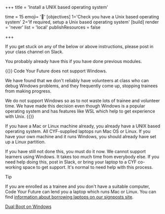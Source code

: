 +++
title = 'Install a UNIX based operating system'

time = 15
emoji= '🧰'
[objectives]
    1='Check you have a Unix based operating system'
    2='If required, setup a Unix based operating system'
[build]
  render = 'never'
  list = 'local'
  publishResources = false

+++

If you get stuck on any of the below or above instructions, please post in your class channel on Slack.

You probably already have this if you have done previous modules.

<!-- CYF-ONLY -->

{{<note type="warning">}}
Code Your Future does not support Windows.

We have found that we don't reliably have volunteers at class who can debug Windows problems, and they frequently come up, stopping trainees from making progress.

We do not support Windows so as to not waste lots of trainee and volunteer time. We have made this decision even though Windows is a popular operating system and has features like WSL which help to get experience with Unix.
{{</note>}}

If you have a Mac or Linux machine already, you already have a UNIX based operating system. All CYF-supplied laptops run Mac OS or Linux. If you have your own machine and it runs Windows, you should already have set up a Linux partition.

If you have still not done this, you must do it now. We cannot support learners using Windows. It takes too much time from everybody else. If you need help doing this, post in Slack, or bring your laptop to a CYF co-working space to get support. It's normal to need help with this process.

> [!TIP]
>
> If you are enrolled as a trainee and you don't have a suitable computer, Code Your Future can lend you a laptop which runs Mac or Linux. You can find [information about borrowing laptops on our signposts site](https://signposts.codeyourfuture.io/posts/laptop-loan/).

<!-- END-CYF-ONLY -->

[Dual Boot on Windows](https://help.ubuntu.com/community/WindowsDualBoot)

